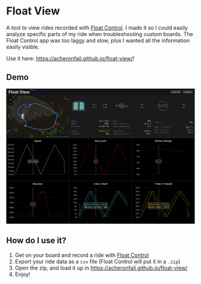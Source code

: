 # Float View

A tool to view rides recorded with [Float Control]. I made it so I could easily analyze specific parts of my ride when troubleshooting custom boards. The Float Control app was too laggy and slow, plus I wanted all the information easily visible.

Use it here: <https://acheronfail.github.io/float-view/>!

## Demo

![demo image of Float View](./.github/demo.png)

## How do I use it?

1. Get on your board and record a ride with [Float Control]
2. Export your ride data as a `csv` file (Float Control will put it in a `.zip`)
3. Open the zip, and load it up in <https://acheronfail.github.io/float-view/>
4. Enjoy!

[Float Control]: https://apps.apple.com/us/app/float-control-vesc-companion/id1590924299
